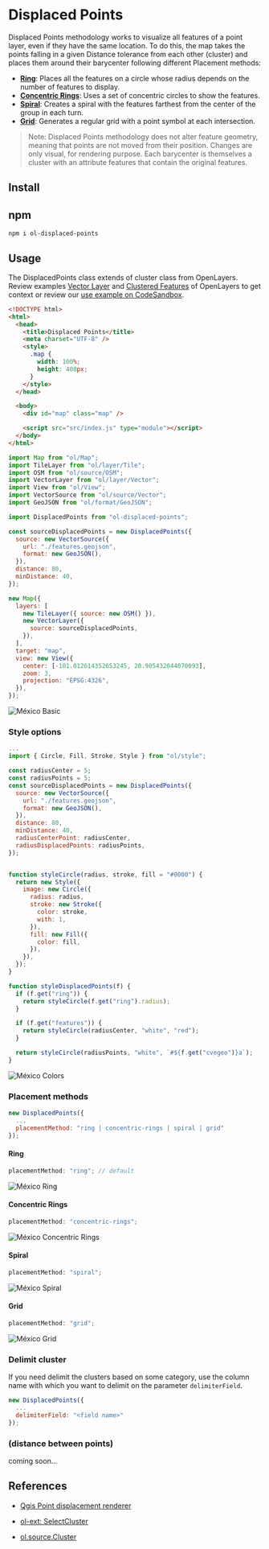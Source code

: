 # Displaced Points

Displaced Points methodology works to visualize all features of a point layer, even if they have the same location. To do this, the map takes the points falling in a given Distance tolerance from each other (cluster) and places them around their barycenter following different Placement methods:

- [**Ring**](#grid): Places all the features on a circle whose radius depends on the number of features to display.
- [**Concentric Rings**](#concentric-rings): Uses a set of concentric circles to show the features.
- [**Spiral**](#spiral): Creates a spiral with the features farthest from the center of the group in each turn.
- [**Grid**](#grid): Generates a regular grid with a point symbol at each intersection.

> Note: Displaced Points methodology does not alter feature geometry, meaning that points are not moved from their position. Changes are only visual, for rendering purpose. Each barycenter is themselves a cluster with an attribute features that contain the original features.

## Install

## npm

```npm
npm i ol-displaced-points
```

## Usage

The DisplacedPoints class extends of cluster class from OpenLayers. Review examples [Vector Layer](https://openlayers.org/en/latest/examples/vector-layer.html) and [Clustered Features](https://openlayers.org/en/latest/examples/cluster.html) of OpenLayers to get context or review our [use example on CodeSandbox](https://codesandbox.io/s/ol-displaced-points-twijp1).

```html
<!DOCTYPE html>
<html>
  <head>
    <title>Displaced Points</title>
    <meta charset="UTF-8" />
    <style>
      .map {
        width: 100%;
        height: 400px;
      }
    </style>
  </head>

  <body>
    <div id="map" class="map" />

    <script src="src/index.js" type="module"></script>
  </body>
</html>
```

```javascript
import Map from "ol/Map";
import TileLayer from "ol/layer/Tile";
import OSM from "ol/source/OSM";
import VectorLayer from "ol/layer/Vector";
import View from "ol/View";
import VectorSource from "ol/source/Vector";
import GeoJSON from "ol/format/GeoJSON";

import DisplacedPoints from "ol-displaced-points";

const sourceDisplacedPoints = new DisplacedPoints({
  source: new VectorSource({
    url: "./features.geojson",
    format: new GeoJSON(),
  }),
  distance: 80,
  minDistance: 40,
});

new Map({
  layers: [
    new TileLayer({ source: new OSM() }),
    new VectorLayer({
      source: sourceDisplacedPoints,
    }),
  ],
  target: "map",
  view: new View({
    center: [-101.012614352653245, 20.905432044070093],
    zoom: 3,
    projection: "EPSG:4326",
  }),
});
```

![México Basic](./docs/mexico-basic.png)

### Style options

```javascript
...
import { Circle, Fill, Stroke, Style } from "ol/style";

const radiusCenter = 5;
const radiusPoints = 5;
const sourceDisplacedPoints = new DisplacedPoints({
  source: new VectorSource({
    url: "./features.geojson",
    format: new GeoJSON(),
  }),
  distance: 80,
  minDistance: 40,
  radiusCenterPoint: radiusCenter,
  radiusDisplacedPoints: radiusPoints,
});


function styleCircle(radius, stroke, fill = "#0000") {
  return new Style({
    image: new Circle({
      radius: radius,
      stroke: new Stroke({
        color: stroke,
        with: 1,
      }),
      fill: new Fill({
        color: fill,
      }),
    }),
  });
}

function styleDisplacedPoints(f) {
  if (f.get("ring")) {
    return styleCircle(f.get("ring").radius);
  }

  if (f.get("features")) {
    return styleCircle(radiusCenter, "white", "red");
  }

  return styleCircle(radiusPoints, "white", `#${f.get("cvegeo")}a`);
}
```

![México Colors](./docs/mexico-ring-colors.png)

### Placement methods

```javascript
new DisplacedPoints({
  ...
  placementMethod: "ring | concentric-rings | spiral | grid"
});
```

#### Ring

```javascript
placementMethod: "ring"; // default
```

![México Ring](./docs/mexico-ring.png)

#### Concentric Rings

```javascript
placementMethod: "concentric-rings";
```

![México Concentric Rings](./docs/mexico-concentric-rings.png)

#### Spiral

```javascript
placementMethod: "spiral";
```

![México Spiral](./docs/mexico-spiral.png)

#### Grid

```javascript
placementMethod: "grid";
```

![México Grid](./docs/mexico-grid.png)

### Delimit cluster

If you need delimit the clusters based on some category, use the column name with which you want to delimit on the parameter `delimiterField`.

```javascript
new DisplacedPoints({
  ...
  delimiterField: "<field name>"
});
```

### (distance between points)

coming soon...

## References

- [Qgis Point displacement renderer](https://docs.qgis.org/3.22/en/docs/user_manual/working_with_vector/vector_properties.html#point-displacement-renderer)

- [ol-ext: SelectCluster](http://viglino.github.io/ol-ext/examples/animation/map.animatedcluster.html)

- [ol.source.Cluster](https://openlayers.org/en/latest/apidoc/module-ol_source_Cluster-Cluster.html)
